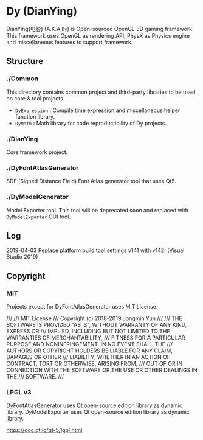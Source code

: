 # Dy (DianYing)

DianYing(电影) (A.K.A `Dy`) is Open-sourced OpenGL 3D gaming framework. This framework uses OpenGL as rendering API, PhysX as Physics engine and miscellaneous features to support framework.

## Structure

### ./Common

This directory contains common project and third-party libraries to be used on core & tool projects.

* `DyExpression` : Compile time expression and miscellaneous helper function library.
* `DyMath` : Math library for code reproductibility of Dy projects.

### ./DianYing

Core framework project.

### ./DyFontAtlasGenerator

SDF (Signed Distance Field) Font Atlas generator tool that uses Qt5.

### ./DyModelGenerator 

Model Exporter tool. This tool will be deprecated soon and replaced with `DyModelExporter` GUI tool.

## Log

2019-04-03 Replace platform build tool settings v141 with v142. (Visual Studio 2019)

## Copyright

### MIT

Projects except for DyFontAtlasGenerator uses MIT License.

///
/// MIT License
/// Copyright (c) 2018-2019 Jongmin Yun
///
/// THE SOFTWARE IS PROVIDED "AS IS", WITHOUT WARRANTY OF ANY KIND, EXPRESS OR
/// IMPLIED, INCLUDING BUT NOT LIMITED TO THE WARRANTIES OF MERCHANTABILITY,
/// FITNESS FOR A PARTICULAR PURPOSE AND NONINFRINGEMENT. IN NO EVENT SHALL THE
/// AUTHORS OR COPYRIGHT HOLDERS BE LIABLE FOR ANY CLAIM, DAMAGES OR OTHER
/// LIABILITY, WHETHER IN AN ACTION OF CONTRACT, TORT OR OTHERWISE, ARISING FROM,
/// OUT OF OR IN CONNECTION WITH THE SOFTWARE OR THE USE OR OTHER DEALINGS IN THE
/// SOFTWARE.
///

### LPGL v3

DyFontAtlasGenerator uses Qt open-source edition library as dynamic library.
DyModelExporter uses Qt open-source edition library as dynamic library.

https://doc.qt.io/qt-5/lgpl.html